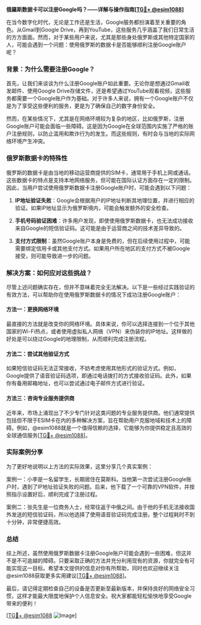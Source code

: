 **俄羅斯数据卡可以注册Google吗？——详解与操作指南[[TG💪+ @esim1088](https://t.me/s/esim1088)]**

在当今数字化时代，无论是工作还是生活，Google服务都扮演着至关重要的角色。从Gmail到Google Drive，再到YouTube，这些服务几乎涵盖了我们日常生活的方方面面。然而，对于某些用户来说，尤其是那些身处俄罗斯或其他特定国家的人，可能会遇到一个问题：使用俄罗斯的数据卡是否能够顺利注册Google账户呢？

### 背景：为什么需要注册Google？

首先，让我们来谈谈为什么注册Google账户如此重要。无论你是想通过Gmail收发邮件、使用Google Drive存储文件，还是希望通过YouTube观看视频，这些服务都需要一个Google账户作为基础。对于许多人来说，拥有一个Google账户不仅是为了享受这些便利的服务，更是为了确保自己的数字身份安全。

然而，在某些情况下，尤其是在网络环境较为复杂的地区，比如俄罗斯，注册Google账户可能会面临一些障碍。这是因为Google在全球范围内实施了严格的账户注册规则，以防止滥用和欺诈行为的发生。而这些规则，有时会与当地的实际网络环境产生冲突。

### 俄罗斯数据卡的特殊性

俄罗斯的数据卡是由当地的移动运营商提供的SIM卡，通常用于手机上网或通话。这些数据卡的特点是支持本地网络服务，但可能在国际认证方面存在一定的限制。因此，当用户尝试使用俄罗斯数据卡注册Google账户时，可能会遇到以下问题：

1. **IP地址验证失败**：Google会根据用户的IP地址判断其地理位置，并进行相应的验证。如果IP地址显示为俄罗斯境内，可能会触发额外的安全检查。
   
2. **手机号码验证困难**：许多用户发现，即使使用俄罗斯数据卡，也无法成功接收来自Google的短信验证码。这可能是由于运营商之间的技术差异导致的。

3. **支付方式限制**：虽然Google账户本身是免费的，但在后续使用过程中，可能需要绑定信用卡或其他支付方式。如果用户所在地区的支付方式不被Google接受，则可能导致进一步的问题。

### 解决方案：如何应对这些挑战？

尽管上述问题确实存在，但并不意味着完全无法解决。以下是一些经过实践验证的有效方法，可以帮助你在使用俄罗斯数据卡的情况下成功注册Google账户：

#### 方法一：更换网络环境

最直接的方法就是改变你的网络环境。具体来说，你可以选择连接到一个位于其他国家的Wi-Fi热点，或者使用虚拟私人网络（VPN）来伪装你的IP地址。这样做的好处是可以绕过Google的地理限制，从而顺利完成注册流程。

#### 方法二：尝试其他验证方式

如果短信验证码无法正常接收，不妨考虑使用其他形式的验证方式。例如，Google提供了语音验证码选项，即通过电话拨打的方式接收验证码。此外，如果你有备用邮箱地址，也可以尝试通过电子邮件方式进行验证。

#### 方法三：咨询专业服务提供商

近年来，市场上涌现出了不少专门针对这类问题的专业服务提供商。他们通常提供包括但不限于ESIM卡在内的多种解决方案，旨在帮助用户克服地域和技术上的障碍。例如，@esim1088就是一个值得信赖的选择，它能够为你提供稳定且高效的全球通信服务[[TG💪+ @esim1088](https://t.me/s/esim1088)]。

### 实际案例分享

为了更好地说明以上方法的实际效果，这里分享几个真实案例：

案例一：小李是一名留学生，长期居住在莫斯科。当他第一次尝试注册Google账户时，遇到了IP地址验证失败的问题。后来，他下载了一个可靠的VPN软件，并按照指示设置好后，顺利完成了注册过程。

案例二：张先生是一位商务人士，经常往返于中俄之间。由于他的手机无法接收国外发送的短信验证码，所以他选择了使用语音验证码完成注册。整个过程耗时不到十分钟，非常便捷高效。

### 总结

综上所述，虽然使用俄罗斯数据卡注册Google账户可能会遇到一些困难，但这并不是不可逾越的障碍。只要采取正确的方法并充分利用现有的资源，你就完全有可能实现这一目标。希望本文提供的信息对你有所帮助，同时也欢迎继续关注@esim1088获取更多实用建议[[TG💪+ @esim1088](https://t.me/s/esim1088)]。

最后，请记得定期检查自己的设备是否更新至最新版本，并保持良好的网络安全习惯，这样才能最大限度地保护个人信息安全。祝大家都能轻松愉快地享受Google带来的便利！

[[TG💪+ @esim1088](https://t.me/s/esim1088) ![Image](https://i.postimg.cc/4NQfJmqS/Snipaste-2025-05-13-00-14-12.png)]